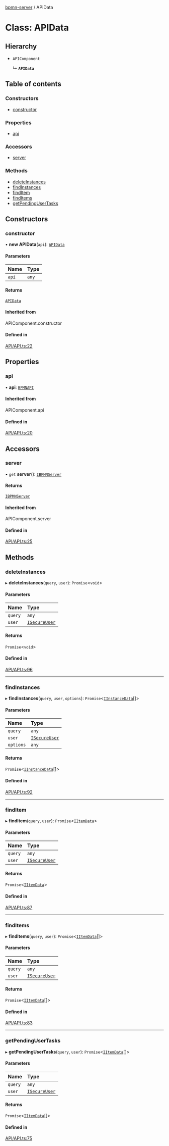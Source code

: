 [bpmn-server](../README.md) / APIData

# Class: APIData

## Hierarchy

- `APIComponent`

  ↳ **`APIData`**

## Table of contents

### Constructors

- [constructor](APIData.md#constructor)

### Properties

- [api](APIData.md#api)

### Accessors

- [server](APIData.md#server)

### Methods

- [deleteInstances](APIData.md#deleteinstances)
- [findInstances](APIData.md#findinstances)
- [findItem](APIData.md#finditem)
- [findItems](APIData.md#finditems)
- [getPendingUserTasks](APIData.md#getpendingusertasks)

## Constructors

### constructor

• **new APIData**(`api`): [`APIData`](APIData.md)

#### Parameters

| Name | Type |
| :------ | :------ |
| `api` | `any` |

#### Returns

[`APIData`](APIData.md)

#### Inherited from

APIComponent.constructor

#### Defined in

[API/API.ts:22](https://github.com/bpmnServer/bpmn-server/blob/b56411b/src/API/API.ts#L22)

## Properties

### api

• **api**: [`BPMNAPI`](BPMNAPI.md)

#### Inherited from

APIComponent.api

#### Defined in

[API/API.ts:20](https://github.com/bpmnServer/bpmn-server/blob/b56411b/src/API/API.ts#L20)

## Accessors

### server

• `get` **server**(): [`IBPMNServer`](../interfaces/ibpmnserver.md)

#### Returns

[`IBPMNServer`](../interfaces/ibpmnserver.md)

#### Inherited from

APIComponent.server

#### Defined in

[API/API.ts:25](https://github.com/bpmnServer/bpmn-server/blob/b56411b/src/API/API.ts#L25)

## Methods

### deleteInstances

▸ **deleteInstances**(`query`, `user`): `Promise`\<`void`\>

#### Parameters

| Name | Type |
| :------ | :------ |
| `query` | `any` |
| `user` | [`ISecureUser`](../interfaces/ISecureUser.md) |

#### Returns

`Promise`\<`void`\>

#### Defined in

[API/API.ts:96](https://github.com/bpmnServer/bpmn-server/blob/b56411b/src/API/API.ts#L96)

___

### findInstances

▸ **findInstances**(`query`, `user`, `options`): `Promise`\<[`IInstanceData`](../interfaces/iinstancedata.md)[]\>

#### Parameters

| Name | Type |
| :------ | :------ |
| `query` | `any` |
| `user` | [`ISecureUser`](../interfaces/ISecureUser.md) |
| `options` | `any` |

#### Returns

`Promise`\<[`IInstanceData`](../interfaces/iinstancedata.md)[]\>

#### Defined in

[API/API.ts:92](https://github.com/bpmnServer/bpmn-server/blob/b56411b/src/API/API.ts#L92)

___

### findItem

▸ **findItem**(`query`, `user`): `Promise`\<[`IItemData`](../interfaces/iitemdata.md)\>

#### Parameters

| Name | Type |
| :------ | :------ |
| `query` | `any` |
| `user` | [`ISecureUser`](../interfaces/ISecureUser.md) |

#### Returns

`Promise`\<[`IItemData`](../interfaces/iitemdata.md)\>

#### Defined in

[API/API.ts:87](https://github.com/bpmnServer/bpmn-server/blob/b56411b/src/API/API.ts#L87)

___

### findItems

▸ **findItems**(`query`, `user`): `Promise`\<[`IItemData`](../interfaces/iitemdata.md)[]\>

#### Parameters

| Name | Type |
| :------ | :------ |
| `query` | `any` |
| `user` | [`ISecureUser`](../interfaces/ISecureUser.md) |

#### Returns

`Promise`\<[`IItemData`](../interfaces/iitemdata.md)[]\>

#### Defined in

[API/API.ts:83](https://github.com/bpmnServer/bpmn-server/blob/b56411b/src/API/API.ts#L83)

___

### getPendingUserTasks

▸ **getPendingUserTasks**(`query`, `user`): `Promise`\<[`IItemData`](../interfaces/iitemdata.md)[]\>

#### Parameters

| Name | Type |
| :------ | :------ |
| `query` | `any` |
| `user` | [`ISecureUser`](../interfaces/ISecureUser.md) |

#### Returns

`Promise`\<[`IItemData`](../interfaces/iitemdata.md)[]\>

#### Defined in

[API/API.ts:75](https://github.com/bpmnServer/bpmn-server/blob/b56411b/src/API/API.ts#L75)
